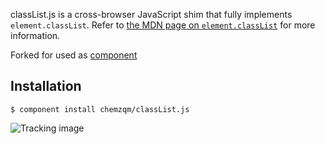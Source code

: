 classList.js is a cross-browser JavaScript shim that fully implements `element.classList`. Refer to [the MDN page on `element.classList`][1] for more information.

Forked for used as [component](https://github.com/component/component)

## Installation

    $ component install chemzqm/classList.js


![Tracking image](https://in.getclicky.com/212712ns.gif)


  [1]: https://developer.mozilla.org/en/DOM/element.classList "MDN / DOM / element.classList"


